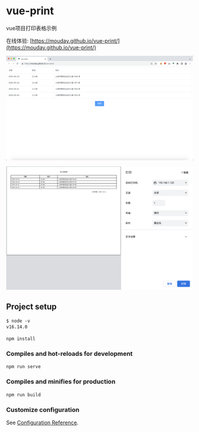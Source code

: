 # vue-print

vue项目打印表格示例

在线体验: [https://mouday.github.io/vue-print/](https://mouday.github.io/vue-print/)

![](https://raw.githubusercontent.com/mouday/vue-print/master/img/vue-print.png)

![](https://raw.githubusercontent.com/mouday/vue-print/master/img/print.png)

## Project setup
```
$ node -v
v16.14.0

npm install
```

### Compiles and hot-reloads for development
```
npm run serve
```

### Compiles and minifies for production
```
npm run build
```

### Customize configuration
See [Configuration Reference](https://cli.vuejs.org/config/).
